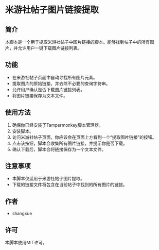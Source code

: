 # 米游社帖子图片链接提取

## 简介
本脚本是一个用于提取米游社帖子中图片链接的脚本。能够找到帖子中的所有图片，并允许用户一键下载图片链接列表。

## 功能
- 在米游社帖子页面中自动寻找所有图片元素。
- 提取图片的原始链接，并去除不必要的查询字符串。
- 允许用户确认是否下载图片链接列表。
- 将图片链接保存为文本文件。

## 使用方法
1. 确保你已经安装了Tampermonkey脚本管理器。
2. 安装脚本。
3. 访问米游社帖子页面，你应该会在页面上方看到一个“提取图片链接”的按钮。
4. 点击该按钮，脚本会收集所有图片链接，并提示你是否下载。
5. 确认下载后，脚本会将链接保存为一个文本文件。

## 注意事项
- 本脚本仅适用于米游社帖子图片提取。
- 下载的链接文件将包含在当前帖子中找到的所有图片的链接。

## 作者
- shangxue

## 许可
本脚本使用MIT许可。

